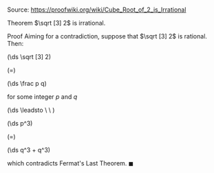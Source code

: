 # 

Source: https://proofwiki.org/wiki/Cube_Root_of_2_is_Irrational

Theorem
$\sqrt [3] 2$ is irrational.


Proof
Aiming for a contradiction, suppose that $\sqrt [3] 2$ is rational.
Then:














\(\ds \sqrt [3] 2\)

\(=\)







\(\ds \frac p q\)





for some integer $p$ and $q$








\(\ds \leadsto \ \ \)





\(\ds p^3\)

\(=\)







\(\ds q^3 + q^3\)









which contradicts Fermat's Last Theorem.
$\blacksquare$






